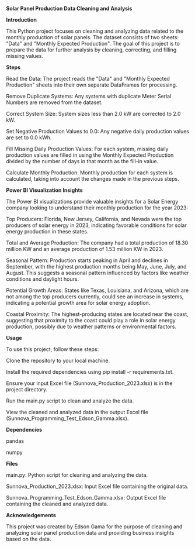 **Solar Panel Production Data Cleaning and Analysis**

**Introduction**

This Python project focuses on cleaning and analyzing data related to the monthly production of solar panels. The dataset consists of two sheets: "Data" and "Monthly Expected Production". The goal of this project is to prepare the data for further analysis by cleaning, correcting, and filling missing values.

**Steps**

Read the Data: The project reads the "Data" and "Monthly Expected Production" sheets into their own separate DataFrames for processing.

Remove Duplicate Systems: Any systems with duplicate Meter Serial Numbers are removed from the dataset.

Correct System Size: System sizes less than 2.0 kW are corrected to 2.0 kW.

Set Negative Production Values to 0.0: Any negative daily production values are set to 0.0 kWh.

Fill Missing Daily Production Values: For each system, missing daily production values are filled in using the Monthly Expected Production divided by the number of days in that month as the fill-in value.

Calculate Monthly Production: Monthly production for each system is calculated, taking into account the changes made in the previous steps.

**Power BI Visualization Insights**

The Power BI visualizations provide valuable insights for a Solar Energy company looking to understand their monthly production for the year 2023:

Top Producers: Florida, New Jersey, California, and Nevada were the top producers of solar energy in 2023, indicating favorable conditions for solar energy production in these states.

Total and Average Production: The company had a total production of 18.30 million KW and an average production of 1.53 million KW in 2023.

Seasonal Pattern: Production starts peaking in April and declines in September, with the highest production months being May, June, July, and August. This suggests a seasonal pattern influenced by factors like weather conditions and daylight hours.

Potential Growth Areas: States like Texas, Louisiana, and Arizona, which are not among the top producers currently, could see an increase in systems, indicating a potential growth area for solar energy adoption.

Coastal Proximity: The highest-producing states are located near the coast, suggesting that proximity to the coast could play a role in solar energy production, possibly due to weather patterns or environmental factors.

**Usage**

To use this project, follow these steps:

Clone the repository to your local machine.

Install the required dependencies using pip install -r requirements.txt.

Ensure your input Excel file (Sunnova_Production_2023.xlsx) is in the project directory.

Run the main.py script to clean and analyze the data.

View the cleaned and analyzed data in the output Excel file (Sunnova_Programming_Test_Edson_Gamma.xlsx).

**Dependencies**

pandas

numpy

**Files**

main.py: Python script for cleaning and analyzing the data.

Sunnova_Production_2023.xlsx: Input Excel file containing the original data.

Sunnova_Programming_Test_Edson_Gamma.xlsx: Output Excel file containing the cleaned and analyzed data.

**Acknowledgements**

This project was created by Edson Gama for the purpose of cleaning and analyzing solar panel production data and providing business insights based on the data.
